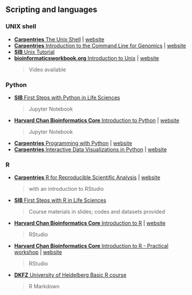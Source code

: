 
## Scripting and languages

### UNIX shell

- [**Carpentries** The Unix Shell](https://github.com/swcarpentry/shell-novice) | [website](https://swcarpentry.github.io/shell-novice/)
- [**Carpentries** Introduction to the Command Line for Genomics](https://github.com/datacarpentry/shell-genomics) | [website](https://datacarpentry.org/shell-genomics/)
- [**SIB** Unix Tutorial](https://edu.sib.swiss/pluginfile.php/2878/mod_resource/content/4/couselab-html/content.html)
- [**bioinformaticsworkbook.org** Introduction to Unix](https://github.com/ISUgenomics/bioinformatics-workbook) | [website](https://bioinformaticsworkbook.org/Appendix/Unix/unix-basics-1.html#gsc.tab=0)  
	> Video available


### Python

- [**SIB** First Steps with Python in Life Sciences](https://github.com/sib-swiss/first-steps-with-python-training/) 
	> Jupyter Notebook
- [**Harvard Chan Bioinformatics Core** Introduction to Python](https://github.com/hbctraining/Training-modules) | [website](https://hbctraining.github.io/Training-modules/Python/)
	> Jupyter Notebook
- [**Carpentries** Programming with Python](https://github.com/swcarpentry/python-novice-inflammation) | [website](https://swcarpentry.github.io/python-novice-inflammation/)
- [**Carpentries** Interactive Data Visualizations in Python](https://github.com/carpentries-incubator/python-interactive-data-visualizations) | [website](https://carpentries-incubator.github.io/python-interactive-data-visualizations/)

### R

- [**Carpentries** R for Reproducible Scientific Analysis](https://github.com/swcarpentry/r-novice-gapminder) | [website](https://swcarpentry.github.io/r-novice-gapminder/)
	> with an introduction to RStudio
- [**SIB** First Steps with R in Life Sciences](https://github.com/sib-swiss/first-steps-with-R-training) 
	> Course materials in slides; codes and datasets provided
- [**Harvard Chan Bioinformatics Core** Introduction to R](https://github.com/hbctraining/Intro-to-R-flipped) | [website](https://hbctraining.github.io/Intro-to-R-flipped/schedules/links-to-lessons.html)
	> RStudio
- [**Harvard Chan Bioinformatics Core** Introduction to R - Practical workshop](https://github.com/hbctraining/Training-modules) | [website](https://hbctraining.github.io/Training-modules/IntroR_practical_online_resource/)
	> RStudio
- [**DKFZ** University of Heidelberg Basic R course](https://github.com/CompEpigen/BasicR/) 
	> R Markdown



